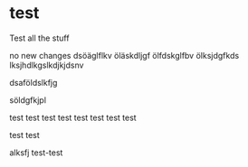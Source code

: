 # test

Test all the stuff

no new changes
dsöäglflkv
öläskdljgf
ölfdskglfbv
ölksjdgfkds
lksjhdlkgslkdjkjdsnv

dsaföldslkfjg

söldgfkjpl

test test
test test
test test
test test

test test

alksfj
test-test
